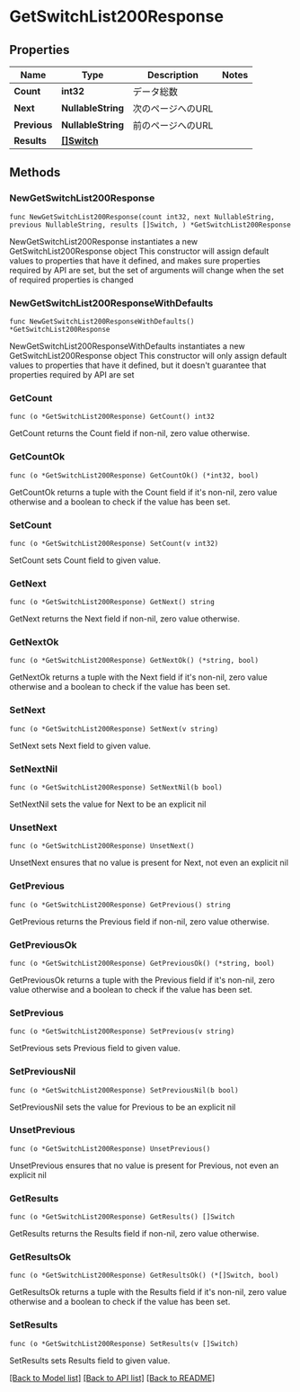 # GetSwitchList200Response

## Properties

Name | Type | Description | Notes
------------ | ------------- | ------------- | -------------
**Count** | **int32** | データ総数 | 
**Next** | **NullableString** | 次のページへのURL | 
**Previous** | **NullableString** | 前のページへのURL | 
**Results** | [**[]Switch**](Switch.md) |  | 

## Methods

### NewGetSwitchList200Response

`func NewGetSwitchList200Response(count int32, next NullableString, previous NullableString, results []Switch, ) *GetSwitchList200Response`

NewGetSwitchList200Response instantiates a new GetSwitchList200Response object
This constructor will assign default values to properties that have it defined,
and makes sure properties required by API are set, but the set of arguments
will change when the set of required properties is changed

### NewGetSwitchList200ResponseWithDefaults

`func NewGetSwitchList200ResponseWithDefaults() *GetSwitchList200Response`

NewGetSwitchList200ResponseWithDefaults instantiates a new GetSwitchList200Response object
This constructor will only assign default values to properties that have it defined,
but it doesn't guarantee that properties required by API are set

### GetCount

`func (o *GetSwitchList200Response) GetCount() int32`

GetCount returns the Count field if non-nil, zero value otherwise.

### GetCountOk

`func (o *GetSwitchList200Response) GetCountOk() (*int32, bool)`

GetCountOk returns a tuple with the Count field if it's non-nil, zero value otherwise
and a boolean to check if the value has been set.

### SetCount

`func (o *GetSwitchList200Response) SetCount(v int32)`

SetCount sets Count field to given value.


### GetNext

`func (o *GetSwitchList200Response) GetNext() string`

GetNext returns the Next field if non-nil, zero value otherwise.

### GetNextOk

`func (o *GetSwitchList200Response) GetNextOk() (*string, bool)`

GetNextOk returns a tuple with the Next field if it's non-nil, zero value otherwise
and a boolean to check if the value has been set.

### SetNext

`func (o *GetSwitchList200Response) SetNext(v string)`

SetNext sets Next field to given value.


### SetNextNil

`func (o *GetSwitchList200Response) SetNextNil(b bool)`

 SetNextNil sets the value for Next to be an explicit nil

### UnsetNext
`func (o *GetSwitchList200Response) UnsetNext()`

UnsetNext ensures that no value is present for Next, not even an explicit nil
### GetPrevious

`func (o *GetSwitchList200Response) GetPrevious() string`

GetPrevious returns the Previous field if non-nil, zero value otherwise.

### GetPreviousOk

`func (o *GetSwitchList200Response) GetPreviousOk() (*string, bool)`

GetPreviousOk returns a tuple with the Previous field if it's non-nil, zero value otherwise
and a boolean to check if the value has been set.

### SetPrevious

`func (o *GetSwitchList200Response) SetPrevious(v string)`

SetPrevious sets Previous field to given value.


### SetPreviousNil

`func (o *GetSwitchList200Response) SetPreviousNil(b bool)`

 SetPreviousNil sets the value for Previous to be an explicit nil

### UnsetPrevious
`func (o *GetSwitchList200Response) UnsetPrevious()`

UnsetPrevious ensures that no value is present for Previous, not even an explicit nil
### GetResults

`func (o *GetSwitchList200Response) GetResults() []Switch`

GetResults returns the Results field if non-nil, zero value otherwise.

### GetResultsOk

`func (o *GetSwitchList200Response) GetResultsOk() (*[]Switch, bool)`

GetResultsOk returns a tuple with the Results field if it's non-nil, zero value otherwise
and a boolean to check if the value has been set.

### SetResults

`func (o *GetSwitchList200Response) SetResults(v []Switch)`

SetResults sets Results field to given value.



[[Back to Model list]](../README.md#documentation-for-models) [[Back to API list]](../README.md#documentation-for-api-endpoints) [[Back to README]](../README.md)


